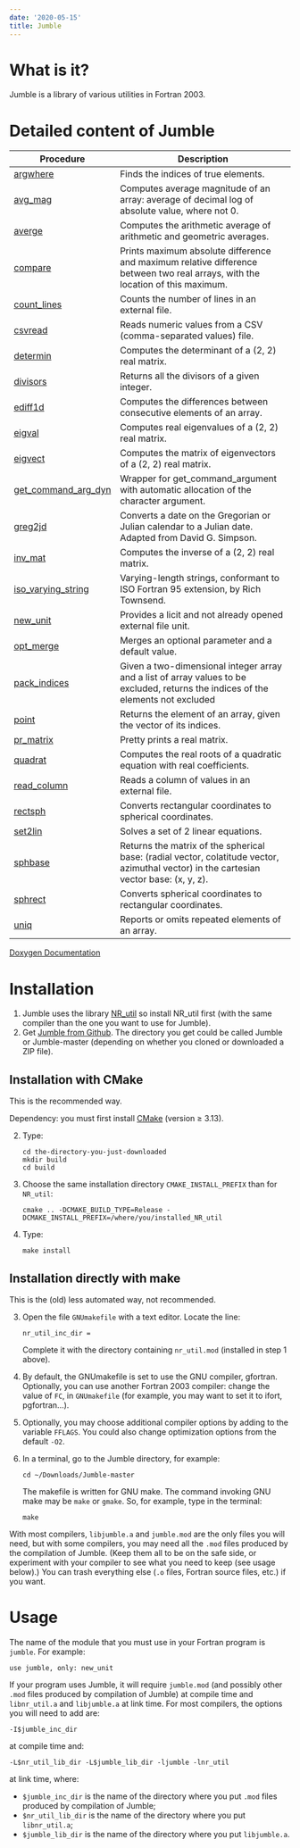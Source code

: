 ```yaml
---
date: '2020-05-15'
title: Jumble
---
```


What is it?
===========

Jumble is a library of various utilities in Fortran 2003.

Detailed content of Jumble
==========================

Procedure | Description
--------- | ----------
[argwhere](https://www.lmd.jussieu.fr/~lguez/Jumble_Doxygen_html/argwhere_8f90_source.html) | Finds the indices of true elements.
[avg\_mag](https://www.lmd.jussieu.fr/~lguez/Jumble_Doxygen_html/avg__mag_8f90_source.html) | Computes average magnitude of an array: average of decimal log of absolute value, where not 0.
[averge](https://www.lmd.jussieu.fr/~lguez/Jumble_Doxygen_html/averge_8f90_source.html) | Computes the arithmetic average of arithmetic and geometric averages.
[compare](https://www.lmd.jussieu.fr/~lguez/Jumble_Doxygen_html/compare_8f90_source.html) | Prints maximum absolute difference and maximum relative difference between two real arrays, with the location of this maximum.
[count\_lines](https://www.lmd.jussieu.fr/~lguez/Jumble_Doxygen_html/count__lines_8f90_source.html) | Counts the number of lines in an external file.
[csvread](https://www.lmd.jussieu.fr/~lguez/Jumble_Doxygen_html/csvread_8f90_source.html) | Reads numeric values from a CSV (comma-separated values) file.
[determin](https://www.lmd.jussieu.fr/~lguez/Jumble_Doxygen_html/determin_8f90_source.html) | Computes the determinant of a (2, 2) real matrix.
[divisors](https://www.lmd.jussieu.fr/~lguez/Jumble_Doxygen_html/divisors_8f90_source.html) | Returns all the divisors of a given integer.
[ediff1d](https://www.lmd.jussieu.fr/~lguez/Jumble_Doxygen_html/ediff1d_8f90_source.html) | Computes the differences between consecutive elements of an array.
[eigval](https://www.lmd.jussieu.fr/~lguez/Jumble_Doxygen_html/eigval_8f90_source.html) | Computes real eigenvalues of a (2, 2) real matrix.
[eigvect](https://www.lmd.jussieu.fr/~lguez/Jumble_Doxygen_html/eigvect_8f90_source.html) | Computes the matrix of eigenvectors of a (2, 2) real matrix.
[get\_command\_arg\_dyn](https://www.lmd.jussieu.fr/~lguez/Jumble_Doxygen_html/get__command__arg__dyn_8f90_source.html) | Wrapper for get\_command\_argument with automatic allocation of the character argument.
[greg2jd](https://www.lmd.jussieu.fr/~lguez/Jumble_Doxygen_html/greg2jd_8f90_source.html) | Converts a date on the Gregorian or Julian calendar to a Julian date. Adapted from David G. Simpson.
[inv\_mat](https://www.lmd.jussieu.fr/~lguez/Jumble_Doxygen_html/inv__mat_8f90_source.html) | Computes the inverse of a (2, 2) real matrix.
[iso\_varying\_string](https://www.lmd.jussieu.fr/~lguez/Jumble_Doxygen_html/iso__varying__string_8f90_source.html) | Varying-length strings, conformant to ISO Fortran 95 extension, by Rich Townsend.
[new\_unit](https://www.lmd.jussieu.fr/~lguez/Jumble_Doxygen_html/new__unit_8f90_source.html) | Provides a licit and not already opened external file unit.
[opt\_merge](https://www.lmd.jussieu.fr/~lguez/Jumble_Doxygen_html/opt__merge_8f90_source.html) | Merges an optional parameter and a default value.
[pack\_indices](https://www.lmd.jussieu.fr/~lguez/Jumble_Doxygen_html/pack__indices_8f90_source.html) | Given a two-dimensional integer array and a list of array values to be excluded, returns the indices of the elements not excluded
[point](https://www.lmd.jussieu.fr/~lguez/Jumble_Doxygen_html/point_8f90_source.html) | Returns the element of an array, given the vector of its indices.
[pr\_matrix](https://www.lmd.jussieu.fr/~lguez/Jumble_Doxygen_html/pr__matrix_8f90_source.html) | Pretty prints a real matrix.
[quadrat](https://www.lmd.jussieu.fr/~lguez/Jumble_Doxygen_html/quadrat_8f90_source.html) | Computes the real roots of a quadratic equation with real coefficients.
[read\_column](https://www.lmd.jussieu.fr/~lguez/Jumble_Doxygen_html/read__column_8f90_source.html) | Reads a column of values in an external file.
[rectsph](https://www.lmd.jussieu.fr/~lguez/Jumble_Doxygen_html/spherical_8f90_source.html) | Converts rectangular coordinates to spherical coordinates.
[set2lin](https://www.lmd.jussieu.fr/~lguez/Jumble_Doxygen_html/set2lin_8f90_source.html) | Solves a set of 2 linear equations.
[sphbase](https://www.lmd.jussieu.fr/~lguez/Jumble_Doxygen_html/spherical_8f90_source.html) | Returns the matrix of the spherical base: (radial vector, colatitude vector, azimuthal vector) in the cartesian vector base: (x, y, z).
[sphrect](https://www.lmd.jussieu.fr/~lguez/Jumble_Doxygen_html/spherical_8f90_source.html) | Converts spherical coordinates to rectangular coordinates.
[uniq](https://www.lmd.jussieu.fr/~lguez/Jumble_Doxygen_html/uniq_8f90_source.html) | Reports or omits repeated elements of an array.

[Doxygen Documentation](https://www.lmd.jussieu.fr/~lguez/Jumble_Doxygen_html/index.html)

Installation
============

1.  Jumble uses the library
    [NR\_util](https://www.lmd.jussieu.fr/~lguez/NR_util_site/index.html)
    so install NR\_util first (with the same compiler than the one you
    want to use for Jumble).
2.  Get [Jumble from Github](https://github.com/lguez/Jumble). The
    directory you get could be called Jumble or Jumble-master (depending
    on whether you cloned or downloaded a ZIP file).

Installation with CMake
---

This is the recommended way.

Dependency: you must first install [CMake](https://cmake.org/download)
(version ≥ 3.13).

2.  Type:

        cd the-directory-you-just-downloaded
        mkdir build
        cd build

3.  Choose the same installation directory `CMAKE_INSTALL_PREFIX` than
    for `NR_util`:

        cmake .. -DCMAKE_BUILD_TYPE=Release -DCMAKE_INSTALL_PREFIX=/where/you/installed_NR_util

4.  Type:

        make install

Installation directly with make
---

This is the (old) less automated way, not recommended.

3.  Open the file `GNUmakefile` with a text editor. Locate the line:

        nr_util_inc_dir =


    Complete it with the directory containing `nr_util.mod` (installed
    in step 1 above).

4.  By default, the GNUmakefile is set to use the GNU compiler,
    gfortran. Optionally, you can use another Fortran 2003 compiler:
    change the value of `FC`, in `GNUmakefile` (for example, you may
    want to set it to ifort, pgfortran...).
5.  Optionally, you may choose additional compiler options by adding to
    the variable `FFLAGS`. You could also change optimization options
    from the default `-O2`.
6.  In a terminal, go to the Jumble directory, for example:

        cd ~/Downloads/Jumble-master

    The makefile is written for GNU make. The command invoking GNU make
    may be `make` or `gmake`. So, for example, type in the terminal:

        make

With most compilers, `libjumble.a` and `jumble.mod` are the only files
you will need, but with some compilers, you may need all the `.mod`
files produced by the compilation of Jumble. (Keep them all to be on the
safe side, or experiment with your compiler to see what you need to keep
(see usage below).) You can trash everything else (`.o` files, Fortran
source files, etc.) if you want.

Usage
=====

The name of the module that you must use in your Fortran program is
`jumble`. For example:

    use jumble, only: new_unit

If your program uses Jumble, it will require `jumble.mod` (and possibly
other `.mod` files produced by compilation of Jumble) at compile time
and `libnr_util.a` and `libjumble.a` at link time. For most compilers,
the options you will need to add are:

    -I$jumble_inc_dir

at compile time and:

    -L$nr_util_lib_dir -L$jumble_lib_dir -ljumble -lnr_util

at link time, where:

-   `$jumble_inc_dir` is the name of the directory where you put `.mod`
    files produced by compilation of Jumble;
-   `$nr_util_lib_dir` is the name of the directory where you put
    `libnr_util.a`;
-   `$jumble_lib_dir` is the name of the directory where you put
    `libjumble.a`.
